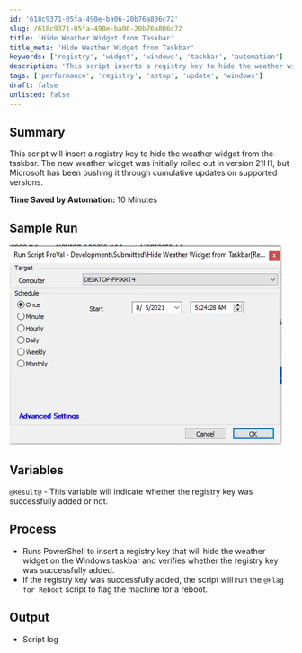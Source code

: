 ```yaml
---
id: '618c9371-05fa-490e-ba06-20b76a806c72'
slug: /618c9371-05fa-490e-ba06-20b76a806c72
title: 'Hide Weather Widget from Taskbar'
title_meta: 'Hide Weather Widget from Taskbar'
keywords: ['registry', 'widget', 'windows', 'taskbar', 'automation']
description: 'This script inserts a registry key to hide the weather widget from the Windows taskbar. Initially rolled out in version 21H1, the weather widget has been pushed through cumulative updates on supported versions. The script verifies the successful addition of the registry key and flags the machine for a reboot if successful.'
tags: ['performance', 'registry', 'setup', 'update', 'windows']
draft: false
unlisted: false
---
```


## Summary

This script will insert a registry key to hide the weather widget from the taskbar. The new weather widget was initially rolled out in version 21H1, but Microsoft has been pushing it through cumulative updates on supported versions.

**Time Saved by Automation:** 10 Minutes

## Sample Run

![Sample Run](../../../static/img/docs/618c9371-05fa-490e-ba06-20b76a806c72/image_1.webp)

## Variables

`@Result@` - This variable will indicate whether the registry key was successfully added or not.

## Process

- Runs PowerShell to insert a registry key that will hide the weather widget on the Windows taskbar and verifies whether the registry key was successfully added.
- If the registry key was successfully added, the script will run the `@Flag for Reboot` script to flag the machine for a reboot.

## Output

- Script log